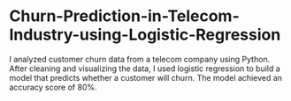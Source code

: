 # Churn-Prediction-in-Telecom-Industry-using-Logistic-Regression
I analyzed customer churn data from a telecom company using Python. After cleaning and visualizing the data, I used logistic regression to build a model that predicts whether a customer will churn. The model achieved an accuracy score of 80%.
